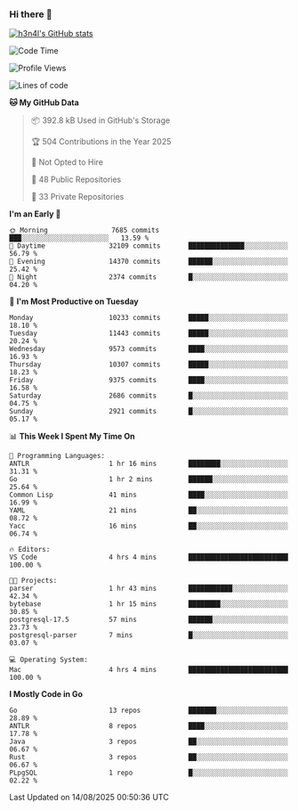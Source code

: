 ### Hi there 👋

[![h3n4l's GitHub stats](https://github-readme-stats.vercel.app/api?username=h3n4l&count_private=true&show_icons=true&theme=radical)](https://github.com/h3n4l/github-readme-stats)

<!--START_SECTION:waka-->
![Code Time](http://img.shields.io/badge/Code%20Time-2%2C260%20hrs%2011%20mins-blue)

![Profile Views](http://img.shields.io/badge/Profile%20Views-8-blue)

![Lines of code](https://img.shields.io/badge/From%20Hello%20World%20I%27ve%20Written-21.0%20million%20lines%20of%20code-blue)

**🐱 My GitHub Data** 

> 📦 392.8 kB Used in GitHub's Storage 
 > 
> 🏆 504 Contributions in the Year 2025
 > 
> 🚫 Not Opted to Hire
 > 
> 📜 48 Public Repositories 
 > 
> 🔑 33 Private Repositories 
 > 
**I'm an Early 🐤** 

```text
🌞 Morning                7685 commits        ███░░░░░░░░░░░░░░░░░░░░░░   13.59 % 
🌆 Daytime                32109 commits       ██████████████░░░░░░░░░░░   56.79 % 
🌃 Evening                14370 commits       ██████░░░░░░░░░░░░░░░░░░░   25.42 % 
🌙 Night                  2374 commits        █░░░░░░░░░░░░░░░░░░░░░░░░   04.20 % 
```
📅 **I'm Most Productive on Tuesday** 

```text
Monday                   10233 commits       █████░░░░░░░░░░░░░░░░░░░░   18.10 % 
Tuesday                  11443 commits       █████░░░░░░░░░░░░░░░░░░░░   20.24 % 
Wednesday                9573 commits        ████░░░░░░░░░░░░░░░░░░░░░   16.93 % 
Thursday                 10307 commits       █████░░░░░░░░░░░░░░░░░░░░   18.23 % 
Friday                   9375 commits        ████░░░░░░░░░░░░░░░░░░░░░   16.58 % 
Saturday                 2686 commits        █░░░░░░░░░░░░░░░░░░░░░░░░   04.75 % 
Sunday                   2921 commits        █░░░░░░░░░░░░░░░░░░░░░░░░   05.17 % 
```


📊 **This Week I Spent My Time On** 

```text
💬 Programming Languages: 
ANTLR                    1 hr 16 mins        ████████░░░░░░░░░░░░░░░░░   31.31 % 
Go                       1 hr 2 mins         ██████░░░░░░░░░░░░░░░░░░░   25.64 % 
Common Lisp              41 mins             ████░░░░░░░░░░░░░░░░░░░░░   16.99 % 
YAML                     21 mins             ██░░░░░░░░░░░░░░░░░░░░░░░   08.72 % 
Yacc                     16 mins             ██░░░░░░░░░░░░░░░░░░░░░░░   06.74 % 

🔥 Editors: 
VS Code                  4 hrs 4 mins        █████████████████████████   100.00 % 

🐱‍💻 Projects: 
parser                   1 hr 43 mins        ███████████░░░░░░░░░░░░░░   42.34 % 
bytebase                 1 hr 15 mins        ████████░░░░░░░░░░░░░░░░░   30.85 % 
postgresql-17.5          57 mins             ██████░░░░░░░░░░░░░░░░░░░   23.73 % 
postgresql-parser        7 mins              █░░░░░░░░░░░░░░░░░░░░░░░░   03.07 % 

💻 Operating System: 
Mac                      4 hrs 4 mins        █████████████████████████   100.00 % 
```

**I Mostly Code in Go** 

```text
Go                       13 repos            ███████░░░░░░░░░░░░░░░░░░   28.89 % 
ANTLR                    8 repos             ████░░░░░░░░░░░░░░░░░░░░░   17.78 % 
Java                     3 repos             ██░░░░░░░░░░░░░░░░░░░░░░░   06.67 % 
Rust                     3 repos             ██░░░░░░░░░░░░░░░░░░░░░░░   06.67 % 
PLpgSQL                  1 repo              █░░░░░░░░░░░░░░░░░░░░░░░░   02.22 % 
```




 Last Updated on 14/08/2025 00:50:36 UTC
<!--END_SECTION:waka-->

